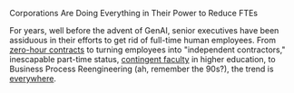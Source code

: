 Corporations Are Doing Everything in Their Power to Reduce FTEs

For years, well before the advent of GenAI, senior executives have been assiduous in their efforts to get rid of full-time human employees. From [zero-hour contracts](https://en.wikipedia.org/wiki/Zero-hour_contract) to turning employees into "independent contractors," inescapable part-time status, [contingent faculty](https://en.wikipedia.org/wiki/Adjunct_professor) in higher education, to Business Process Reengineering (ah, remember the 90s?), the trend is [everywhere](https://bra.in/2pxo6v). 

